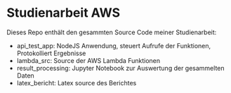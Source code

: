 # Studienarbeit AWS
Dieses Repo enthält den gesammten Source Code meiner Studienarbeit:

- api_test_app: NodeJS Anwendung, steuert Aufrufe der Funktionen, Protokolliert Ergebnisse
- lambda_src: Source der AWS Lambda Funktionen
- result_processing: Jupyter Notebook zur Auswertung der gesammelten Daten
- latex_bericht: Latex source des Berichtes
